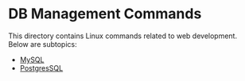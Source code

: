 # DB Management Commands

This directory contains Linux commands related to web development. Below are subtopics:

- [MySQL](./mysql/README.md)
- [PostgresSQL](./postgres/README.md)
